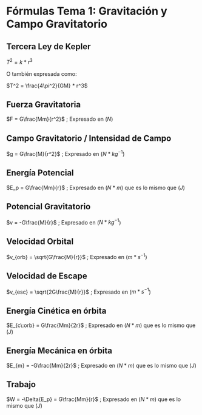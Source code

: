# Fórmulas Tema 1: Gravitación y Campo Gravitatorio

## Tercera Ley de Kepler

$T^2 = k * r^3$ 

O también expresada como: 

$T^2 = \frac{4\pi^2}{GM} * r^3$

## Fuerza Gravitatoria

$F = G\frac{Mm}{r^2}$ ; Expresado en ($N$)

## Campo Gravitatorio / Intensidad de Campo

$g = G\frac{M}{r^2}$ ; Expresado en ($N * kg^{-1}$)

## Energía Potencial

$E_p = G\frac{Mm}{r}$ ; Expresado en ($N * m$) que es lo mismo que ($J$)

## Potencial Gravitatorio

$v = -G\frac{M}{r}$ ; Expresado en ($N * kg^{-1}$)

## Velocidad Orbital

$v_{orb} = \sqrt{G\frac{M}{r}}$ ; Expresado en ($m * s^{-1}$)

## Velocidad de Escape

$v_{esc} = \sqrt{2G\frac{M}{r}}$ ; Expresado en ($m * s^{-1}$)

## Energía Cinética en órbita

$E_{c\:orb} = G\frac{Mm}{2r}$ ; Expresado en ($N * m$) que es lo mismo que ($J$)

## Energía Mecánica en órbita

$E_{m} = -G\frac{Mm}{2r}$ ; Expresado en ($N * m$) que es lo mismo que ($J$)

## Trabajo 

$W = -\Delta{E_p} = G\frac{Mm}{r}$ ; Expresado en ($N * m$) que es lo mismo que ($J$)